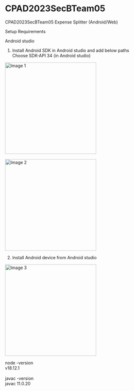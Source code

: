 # CPAD2023SecBTeam05
CPAD2023SecBTeam05
Expense Splitter (Android/Web)


Setup Requirements

Android studio

1) Install Android SDK in Android studio and add below paths<br>
Choose SDK-API 34 (in Android studio)
<img src="https://github.com/CPAD2023/CPAD2023SecBTeam05/assets/51479725/1552f536-11c7-4b4a-b99a-34a63a88c109" alt="Image 1" width="300"/>
<br><br>
<img src="https://github.com/CPAD2023/CPAD2023SecBTeam05/assets/51479725/e8ccbf00-2fd7-4861-926e-ee38fd91785b" alt="Image 2" width="300"/>

2) Install Android device from Android studio
<img src="https://github.com/CPAD2023/CPAD2023SecBTeam05/assets/51479725/1a083a64-72bc-4e7d-a81c-35ef57c3e339" alt="Image 3" width="300"/>


node -version<br>
v18.12.1
<br><br>
javac -version<br>
javac 11.0.20
